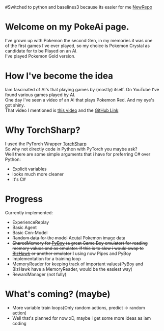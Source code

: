 #Switched to python and baselines3 because its easier for me
 [NewRepo](https://github.com/RustedNature/PokemonCrystalAIPy)

# Welcome on my PokeAi page.
I've grown up with Pokemon the second Gen, in my memories it was one   
of the first games I've ever played, so my choice is Pokemon Crystal as candidate for to be Played on an AI.  
I've played Pokemon Gold version.

# How I've become the idea
Iam fascinated of AI's that playing games by (mostly) itself. On YouTube I've found various games played by AI.  
One day I've seen a video of an AI that plays Pokemon Red. And my eye's got shiny.  
That video I mentioned is [this video](https://youtu.be/DcYLT37ImBY?si=5z2TVmkCj7bYP7Dh) 
and the [GitHub Link](https://github.com/PWhiddy/PokemonRedExperiments) 

# Why TorchSharp?
 I used the PyTorch Wrapper [TorchSharp](https://github.com/dotnet/TorchSharp)  
So why not directly code in Python with PyTorch you maybe ask?  
Well there are some simple arguments that i have for preferring C# over Python:
- Explicit variables
- looks much more cleaner
- It's C#


# Progress

Currently implemented:
- ExperienceReplay
- Basic Agent
- Basic Cnn-Model
- ~~Random data for the model~~ Acutal Pokemon image data
- ~~SharedMemory for [PyBoy](https://github.com/Baekalfen/PyBoy) (a great Game Boy emulator) for reading memory values and 
as emulator. If this is to slow i would swap to [BizHawk](https://github.com/TASEmulators/BizHawk) or another emulator~~ 
I using now Pipes and PyBoy
- Implementation for a training loop 
- MemoryReader for keeping track of important values(PyBoy and BizHawk have a MemoryReader, would be the easiest way)
- RewardManager (not fully)

# What's coming? (maybe)
- More variable train loops(Only random actions, predict -> random action)
- Well that's planned for now xD, maybe I get some more ideas as iam coding
